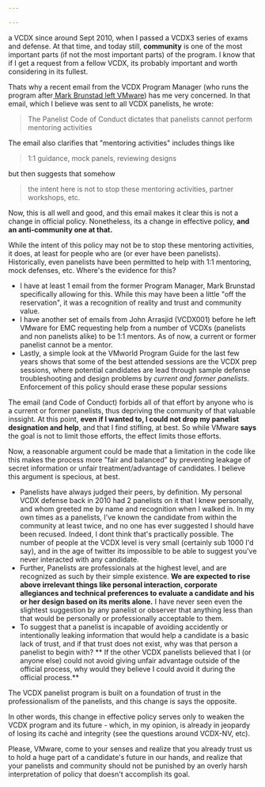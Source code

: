 ```yaml
---

---
```

a VCDX since around Sept 2010, when I passed a VCDX3 series of exams and defense.  At that time, and today still, **community** is one of the most important parts (if not the most important parts) of the program.  I know that if I get a request from a fellow VCDX, its probably important and worth considering in its fullest.

Thats why a recent email from the VCDX Program Manager (who runs the program after[ Mark Brunstad left VMware](http://www.nutanix.com/2014/09/03/mark-brunstad-joins-nutanix/)) has me very concerned.  In that email, which I believe was sent to all VCDX panelists, he wrote:

> The Panelist Code of Conduct dictates that panelists cannot perform mentoring activities

The email also clarifies that "mentoring activities" includes things like

> 1:1 guidance, mock panels, reviewing designs

but then suggests that somehow

> the intent here is not to stop these mentoring activities, partner workshops, etc.

Now, this is all well and good, and this email makes it clear this is not a change in official policy.  Nonetheless, its a change in effective policy, **and an anti-community one at that.**

While the intent of this policy may not be to stop these mentoring activities, it does, at least for people who are (or ever have been panelists).  Historically, even panelists have been permitted to help with 1:1 mentoring, mock defenses, etc.  Where's the evidence for this?

* I have at least 1 email from the former Program Manager, Mark Brunstad specifically allowing for this.  While this may have been a little "off the reservation", it was a recognition of reality and trust and community value.
* I have another set of emails from John Arrasjid (VCDX001) before he left VMware for EMC requesting help from a number of VCDXs (panelists and non panelists alike) to be 1:1 mentors.  As of now, a current or former panelist cannot be a mentor.
* Lastly, a simple look at the VMworld Program Guide for the last few years shows that some of the best attended sessions are the VCDX prep sessions, where potential candidates are lead through sample defense troubleshooting and design problems by _current and former panelists_.  Enforcement of this policy should erase these popular sessions

The email (and Code of Conduct) forbids all of that effort by anyone who is a current or former panelists, thus depriving the community of that valuable inssight.  At this point, **even if I wanted to, I could not drop my panelist designation and help**, and that I find stifling, at best.  So while VMware **says** the goal is not to limit those efforts, the effect limits those efforts.

Now, a reasonable argument could be made that a limitation in the code like this makes the process more "fair and balanced" by preventing leakage of secret information or unfair treatment/advantage of candidates.  I believe this argument is specious, at best.

* Panelists have always judged their peers, by definition.  My personal VCDX defense back in 2010 had 2 panelists on it that I knew personally, and whom greeted me by name and recognition when I walked in.  In my own times as a panelists, I've known the candidate from within the community at least twice, and no one has ever suggested I should have been recused.  Indeed, I dont think that's practically possible.  The number of people at the VCDX level is very small (certainly sub 1000 I'd say), and in the age of twitter its impossible to be able to suggest you've never interacted with any candidate.
* Further, Panelists are professionals at the highest level, and are recognized as such by their simple existence.  **We are expected to rise above irrelevant things like personal interaction, corporate allegiances and technical preferences to evaluate a candidate and his or her design based on its merits alone.**  I have never seen even the slightest suggestion by any panelist or observer that anything less than that would be personally or professionally acceptable to them.
* To suggest that a panelist is incapable of avoiding accidently or intentionally leaking information that would help a candidate is a basic lack of trust, and if that trust does not exist, why was that person a panelist to begin with?  \*\* If the other VCDX panelists believed that I (or anyone else) could not avoid giving unfair advantage outside of the official process, why would they believe I could avoid it during the official process.\*\*

The VCDX panelist program is built on a foundation of trust in the professionalism of the panelists, and this change is says the opposite.

In other words, this change in effective policy serves only to weaken the VCDX program and its future - which, in my opinion, is already in jeopardy of losing its caché and integrity (see the questions around VCDX-NV, etc).

Please, VMware, come to your senses and realize that you already trust us to hold a huge part of a candidate's future in our hands, and realize that your panelists and community should not be punished by an overly harsh interpretation of policy that doesn't accomplish its goal.